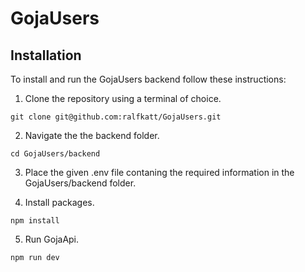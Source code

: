 # GojaUsers

## Installation
To install and run the GojaUsers backend follow these instructions:

1. Clone the repository using a terminal of choice.
```
git clone git@github.com:ralfkatt/GojaUsers.git
```

2. Navigate the the backend folder.
```
cd GojaUsers/backend
```

3. Place the given .env file contaning the required information in the GojaUsers/backend folder.

4. Install packages.
```
npm install
```

5. Run GojaApi.
```
npm run dev
```

